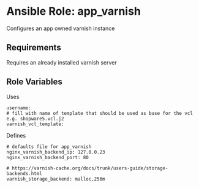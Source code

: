 Ansible Role: app_varnish
=========

Configures an app owned varnish instance

Requirements
------------

Requires an already installed varnish server

Role Variables
--------------

Uses
```
username:
# fill with name of template that should be used as base for the vcl e.g. shopware5.vcl.j2
varnish_vcl_template:
```

Defines
```
# defaults file for app_varnish
nginx_varnish_backend_ip: 127.0.0.23
nginx_varnish_backend_port: 80

# https://varnish-cache.org/docs/trunk/users-guide/storage-backends.html
varnish_storage_backend: malloc,256m
```
